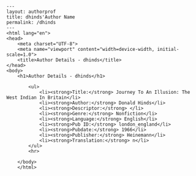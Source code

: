 
    ---
    layout: authorprof
    title: dhinds'Author Name 
    permalink: /dhinds
    ---
    <html lang="en">
    <head>
        <meta charset="UTF-8">
        <meta name="viewport" content="width=device-width, initial-scale=1.0">
        <title>Author Details - dhinds</title>
    </head>
    <body>
        <h1>Author Details - dhinds</h1>
        
            <ul>
                <li><strong>Title:</strong> Journey To An Illusion: The West Indian In Britain</li>
                <li><strong>Author:</strong> Donald Hinds</li>
                <li><strong>Descriptor:</strong> </li>
                <li><strong>Genre:</strong> Nonfiction</li>
                <li><strong>Language:</strong> English</li>
                <li><strong>Pub ID:</strong> london_england</li>
                <li><strong>Pubdate:</strong> 1966</li>
                <li><strong>Publisher:</strong> Heinemann</li>
                <li><strong>Translation:</strong> n</li>
            </ul>
            <hr>
            
        </body>
        </html>
        
